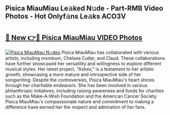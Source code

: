 ## Pisica MiauMiau Le𝚊ked N𝚞de - Part-RMB Video Photos - Hot Onlyf𝚊ns Le𝚊ks ACO3V

# <h2><a href="http://ab4196.deff.icu/?id=Pisica+MiauMiau">🔗 New 👉🔴 Pisica MiauMiau VIDEO Photos</a></h2>

[![Pisica MiauMiau N𝚞des](https://i.imgur.com/rIISA9y.gif)](http://ab4196.deff.icu/?id=Pisica+MiauMiau)
Pisica MiauMiau has collaborated with various artists, including mxmtoon, Chelsea Cutler, and Claud. These collaborations have further showcased her versatility and willingness to explore different musical styles. Her latest project, "Ashes," is a testament to her artistic growth, showcasing a more mature and introspective side of her songwriting. Despite the controversies, Pisica MiauMiau's heart shines through her charitable endeavors. She has been involved in various philanthropic initiatives, including raising awareness and funds for charities such as the Make-A-Wish Foundation and the American Cancer Society. Pisica MiauMiau's compassionate nature and commitment to making a difference have earned her the respect and admiration of her fans.
